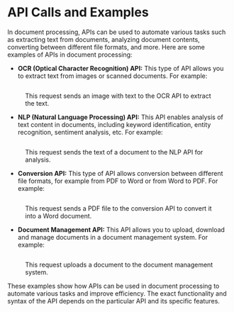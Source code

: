 # API Calls and Examples

In document processing, APIs can be used to automate various tasks such as extracting text from documents, analyzing document contents, converting between different file formats, and more. Here are some examples of APIs in document processing:

* **OCR (Optical Character Recognition) API:** This type of API allows you to extract text from images or scanned documents. For example:

<figure><img src="https://lh7-us.googleusercontent.com/PMTSWY9TbPtvDQYJ_6irKyUGKdYvojdi4Is_imdFyGDffbHMR6nB8K6DBzmJlJhXdbB6HtOY2jGW-B5UbgtpNEG9_LnkjbiKBdI0iP7BH-8M4mFNbA2EfGWqPgjDmdMuCTX2mA73oXk_YN0Kdqu5rIo" alt=""><figcaption><p>This request sends an image with text to the OCR API to extract the text.</p></figcaption></figure>

* **NLP (Natural Language Processing) API:** This API enables analysis of text content in documents, including keyword identification, entity recognition, sentiment analysis, etc. For example:

<figure><img src="https://lh7-us.googleusercontent.com/7lrjDlrXL5gVCAokA4R7DdA5GfAhQ1mlKp4LMa0V18nvjLVNRIrJMqr75bMAvoocWMb--7s8ksi8rd0BSM1jRD2Aw8tnOTxGTUbUx1yhg6pFr7r171ICuub92JGblwKbOiD0L4EdZqA_v8NzkjZlJNE" alt=""><figcaption><p>This request sends the text of a document to the NLP API for analysis.</p></figcaption></figure>

* **Conversion API:** This type of API allows conversion between different file formats, for example from PDF to Word or from Word to PDF. For example:

<figure><img src="https://lh7-us.googleusercontent.com/0wbf26KXgcsnqvfTY4q35K6xK8e3Ema1spoA9Z7tlkQmnAZVJ3M_A7wlkXPlQbkUTHOTlejYusRhpQb456l5zkMEqBmf4WMITFksDY94Rp6Y5_YilcL6MbA9t-JKLGCMayP9dIcKTLaYqQKMhr97Pv4" alt=""><figcaption><p>This request sends a PDF file to the conversion API to convert it into a Word document.</p></figcaption></figure>

* **Document Management API:** This API allows you to upload, download and manage documents in a document management system. For example:

<figure><img src="https://lh7-us.googleusercontent.com/wkZTLICbpBPKiSbZGN_rmF9gt47eTYRdkKWnAiuwMESzvsB0SBxok_VNjVc-FjyJmBIjBxUerBlnKzqhmMcPcs6Rg2BE2VlMTZLP4wBwBv3lWvHn426BfznfUbvhRi4cBR8Zlz-VDRH6a0c3FA_lNr4" alt=""><figcaption><p>This request uploads a document to the document management system.</p></figcaption></figure>

These examples show how APIs can be used in document processing to automate various tasks and improve efficiency. The exact functionality and syntax of the API depends on the particular API and its specific features.



